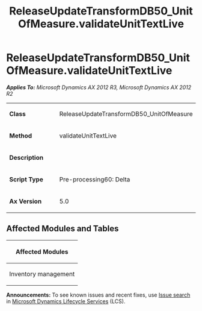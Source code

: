 ﻿---
title: ReleaseUpdateTransformDB50_UnitOfMeasure.validateUnitTextLive
TOCTitle: ReleaseUpdateTransformDB50_UnitOfMeasure.validateUnitTextLive
ms:assetid: 1a1fdfc9-0f4e-ddca-aa8f-d13a904e1098
ms:mtpsurl: https://msdn.microsoft.com/en-us/library/JJ718641(v=AX.60)
ms:contentKeyID: 49706937
ms.date: 05/18/2015
mtps_version: v=AX.60
---

# ReleaseUpdateTransformDB50\_UnitOfMeasure.validateUnitTextLive 


_**Applies To:** Microsoft Dynamics AX 2012 R3, Microsoft Dynamics AX 2012 R2_

<table>
<colgroup>
<col style="width: 50%" />
<col style="width: 50%" />
</colgroup>
<tbody>
<tr class="odd">
<td><p><strong>Class</strong></p></td>
<td><p>ReleaseUpdateTransformDB50_UnitOfMeasure</p></td>
</tr>
<tr class="even">
<td><p><strong>Method</strong></p></td>
<td><p>validateUnitTextLive</p></td>
</tr>
<tr class="odd">
<td><p><strong>Description</strong></p></td>
<td><p></p></td>
</tr>
<tr class="even">
<td><p><strong>Script Type</strong></p></td>
<td><p>Pre-processing60: Delta</p></td>
</tr>
<tr class="odd">
<td><p><strong>Ax Version</strong></p></td>
<td><p>5.0</p></td>
</tr>
</tbody>
</table>


## Affected Modules and Tables

<table>
<colgroup>
<col style="width: 100%" />
</colgroup>
<thead>
<tr class="header">
<th><p>Affected Modules</p></th>
</tr>
</thead>
<tbody>
<tr class="odd">
<td><p>Inventory management</p></td>
</tr>
</tbody>
</table>

  
**Announcements:** To see known issues and recent fixes, use [Issue search](http://go.microsoft.com/fwlink/?linkid=389258) in [Microsoft Dynamics Lifecycle Services](http://go.microsoft.com/fwlink/?linkid=306505) (LCS).

